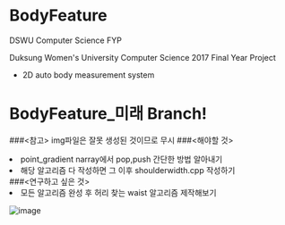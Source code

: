 # BodyFeature
DSWU Computer Science FYP

 Duksung Women's University
 Computer Science 2017 Final Year Project
 - 2D auto body measurement system

# BodyFeature_미래 Branch!
###<참고>
img파일은 잘못 생성된 것이므로 무시
###<해야할 것>
<li>point_gradient narray에서 pop,push 간단한 방법 알아내기</li>
<li>해당 알고리즘 다 작성하면 그 이후 shoulderwidth.cpp 작성하기</li>
###<연구하고 싶은 것>
<li>모든 알고리즘 완성 후 허리 찾는 waist 알고리즘 제작해보기</li>


![image](https://user-images.githubusercontent.com/26568793/32983393-236d4cf4-ccd7-11e7-837b-b32b3f1e0739.png)

